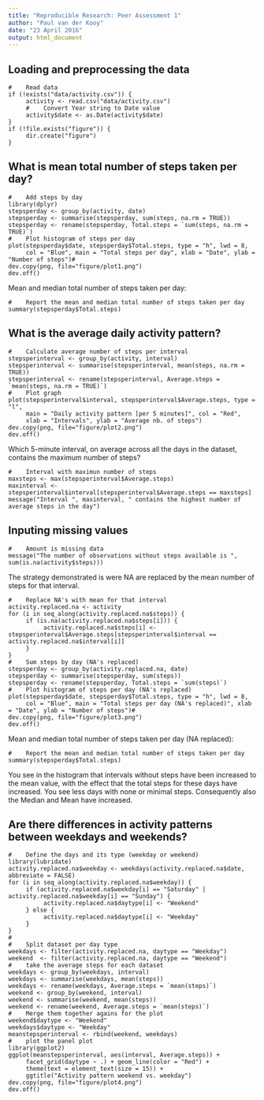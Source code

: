 ```yaml
---
title: "Reproducible Research: Peer Assessment 1"
author: "Paul van der Kooy"
date: "23 April 2016"
output: html_document
---
```


## Loading and preprocessing the data

```{r, echo=TRUE}
#    Read data
if (!exists("data/activity.csv")) {
     activity <- read.csv("data/activity.csv")
     #    Convert Year string to Date value
     activity$date <- as.Date(activity$date)
}
if (!file.exists("figure")) {
     dir.create("figure")
}
```

## What is mean total number of steps taken per day?

```{r, echo=TRUE}
#    Add steps by day
library(dplyr)
stepsperday <- group_by(activity, date)
stepsperday <- summarise(stepsperday, sum(steps, na.rm = TRUE))
stepsperday <- rename(stepsperday, Total.steps = `sum(steps, na.rm = TRUE)`)
#    Plot histogram of steps per day
plot(stepsperday$date, stepsperday$Total.steps, type = "h", lwd = 8, 
     col = "Blue", main = "Total steps per day", xlab = "Date", ylab = "Number of steps")#
dev.copy(png, file="figure/plot1.png")
dev.off()
```

Mean and median total number of steps taken per day:
```{r, echo=TRUE}
#    Report the mean and median total number of steps taken per day
summary(stepsperday$Total.steps)
```

## What is the average daily activity pattern?

```{r, echo=TRUE}
#    Calculate average number of steps per interval
stepsperinterval <- group_by(activity, interval)
stepsperinterval <- summarise(stepsperinterval, mean(steps, na.rm = TRUE))
stepsperinterval <- rename(stepsperinterval, Average.steps = `mean(steps, na.rm = TRUE)`)
#    Plot graph
plot(stepsperinterval$interval, stepsperinterval$Average.steps, type = "l", 
     main = "Daily activity pattern [per 5 minutes]", col = "Red", 
     xlab = "Intervals", ylab = "Average nb. of steps")
dev.copy(png, file="figure/plot2.png")
dev.off()
```

Which 5-minute interval, on average across all the days in the dataset, contains the maximum number of steps?
```{r, echo=TRUE}
#    Interval with maximun number of steps
maxsteps <- max(stepsperinterval$Average.steps)
maxinterval <- stepsperinterval$interval[stepsperinterval$Average.steps == maxsteps]
message("Interval ", maxinterval, " contains the highest number of average steps in the day")
```

## Inputing missing values

```{r, echo=TRUE}
#    Amount is missing data
message("The number of observations without steps available is ", sum(is.na(activity$steps)))
```

The strategy demonstrated is were NA are replaced by the mean number of steps for that interval.

```{r, echo=TRUE}
#    Replace NA's with mean for that interval
activity.replaced.na <- activity
for (i in seq_along(activity.replaced.na$steps)) {
     if (is.na(activity.replaced.na$steps[i])) {
          activity.replaced.na$steps[i] <- stepsperinterval$Average.steps[stepsperinterval$interval == activity.replaced.na$interval[i]]
     }
}
#    Sum steps by day (NA's replaced)
stepsperday <- group_by(activity.replaced.na, date)
stepsperday <- summarise(stepsperday, sum(steps))
stepsperday <- rename(stepsperday, Total.steps = `sum(steps)`)
#    Plot histogram of steps per day (NA's replaced)
plot(stepsperday$date, stepsperday$Total.steps, type = "h", lwd = 8, 
     col = "Blue", main = "Total steps per day (NA's replaced)", xlab = "Date", ylab = "Number of steps")#
dev.copy(png, file="figure/plot3.png")
dev.off()
```

Mean and median total number of steps taken per day (NA replaced):
```{r, echo=TRUE}
#    Report the mean and median total number of steps taken per day
summary(stepsperday$Total.steps)
```

You see in the histogram that intervals without steps have been increased to the mean value, with the effect that the total steps for these days have increased. You see less days with none or minimal steps. Consequently also the Median and Mean have increased.

## Are there differences in activity patterns between weekdays and weekends?

```{r, echo=TRUE}
#    Define the days and its type (weekday or weekend)
library(lubridate)
activity.replaced.na$weekday <- weekdays(activity.replaced.na$date, abbreviate = FALSE)
for (i in seq_along(activity.replaced.na$weekday)) {
     if (activity.replaced.na$weekday[i] == "Saturday" | activity.replaced.na$weekday[i] == "Sunday") {
          activity.replaced.na$daytype[i] <- "Weekend"
     } else {
          activity.replaced.na$daytype[i] <- "Weekday"
     }
}
#
#    Split dataset per day type
weekdays <- filter(activity.replaced.na, daytype == "Weekday")
weekend  <- filter(activity.replaced.na, daytype == "Weekend")
#    take the average steps for each dataset
weekdays <- group_by(weekdays, interval)
weekdays <- summarise(weekdays, mean(steps))
weekdays <- rename(weekdays, Average.steps = `mean(steps)`)
weekend <- group_by(weekend, interval)
weekend <- summarise(weekend, mean(steps))
weekend <- rename(weekend, Average.steps = `mean(steps)`)
#    Merge them together agains for the plot
weekend$daytype <- "Weekend"
weekdays$daytype <- "Weekday"
meanstepsperinterval <- rbind(weekend, weekdays)
#    plot the panel plot
library(ggplot2)
ggplot(meanstepsperinterval, aes(interval, Average.steps)) + 
     facet_grid(daytype ~ .) + geom_line(color = "Red") + 
     theme(text = element_text(size = 15)) + 
     ggtitle("Activity pattern weekend vs. weekday")
dev.copy(png, file="figure/plot4.png")
dev.off()
```
